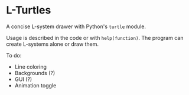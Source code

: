 L-Turtles
=========

A concise L-system drawer with Python's `turtle` module. 

Usage is described in the code or with `help(function)`. The program can create L-systems alone or draw them.

To do:

- Line coloring
- Backgrounds (?)
- GUI (?)
- Animation toggle